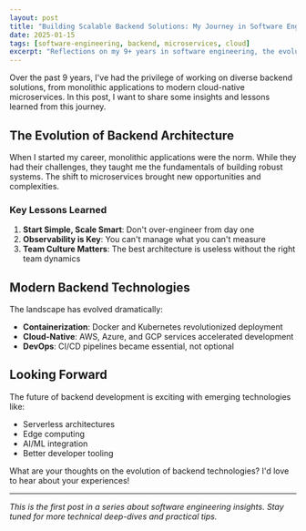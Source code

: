```yaml
---
layout: post
title: "Building Scalable Backend Solutions: My Journey in Software Engineering"
date: 2025-01-15
tags: [software-engineering, backend, microservices, cloud]
excerpt: "Reflections on my 9+ years in software engineering, the evolution of backend technologies, and lessons learned building scalable solutions."
---
```


Over the past 9 years, I've had the privilege of working on diverse backend solutions, from monolithic applications to modern cloud-native microservices. In this post, I want to share some insights and lessons learned from this journey.

## The Evolution of Backend Architecture

When I started my career, monolithic applications were the norm. While they had their challenges, they taught me the fundamentals of building robust systems. The shift to microservices brought new opportunities and complexities.

### Key Lessons Learned

1. **Start Simple, Scale Smart**: Don't over-engineer from day one
2. **Observability is Key**: You can't manage what you can't measure
3. **Team Culture Matters**: The best architecture is useless without the right team dynamics

## Modern Backend Technologies

The landscape has evolved dramatically:

- **Containerization**: Docker and Kubernetes revolutionized deployment
- **Cloud-Native**: AWS, Azure, and GCP services accelerated development
- **DevOps**: CI/CD pipelines became essential, not optional

## Looking Forward

The future of backend development is exciting with emerging technologies like:

- Serverless architectures
- Edge computing
- AI/ML integration
- Better developer tooling

What are your thoughts on the evolution of backend technologies? I'd love to hear about your experiences!

---

*This is the first post in a series about software engineering insights. Stay tuned for more technical deep-dives and practical tips.*

